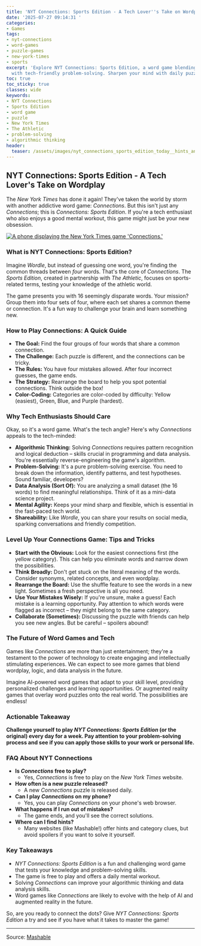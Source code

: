 ```yaml
---
title: 'NYT Connections: Sports Edition - A Tech Lover''s Take on Wordplay'
date: '2025-07-27 09:14:31 '
categories:
- Games
tags:
- nyt-connections
- word-games
- puzzle-games
- new-york-times
- sports
excerpt: 'Explore NYT Connections: Sports Edition, a word game blending sports knowledge
  with tech-friendly problem-solving. Sharpen your mind with daily puzzles!'
toc: true
toc_sticky: true
classes: wide
keywords:
- NYT Connections
- Sports Edition
- word game
- puzzle
- New York Times
- The Athletic
- problem-solving
- algorithmic thinking
header:
  teaser: /assets/images/nyt_connections_sports_edition_today__hints_and_an_20250727091430.jpg
---
```


## NYT Connections: Sports Edition - A Tech Lover's Take on Wordplay

The *New York Times* has done it again! They've taken the world by storm with another addictive word game: *Connections*. But this isn't just any *Connections*; this is *Connections: Sports Edition*. If you're a tech enthusiast who also enjoys a good mental workout, this game might just be your new obsession.

[![A phone displaying the New York Times game 'Connections.'](https://helios-i.mashable.com/imagery/articles/05wnn3ck3T9iialyd1kKMvk/hero-image.jpg)](https://www.nytimes.com/games/connections)

### What is NYT Connections: Sports Edition?

Imagine *Wordle*, but instead of guessing one word, you're finding the common threads between *four* words. That's the core of *Connections*. The *Sports Edition*, created in partnership with *The Athletic*, focuses on sports-related terms, testing your knowledge of the athletic world.

The game presents you with 16 seemingly disparate words. Your mission? Group them into four sets of four, where each set shares a common theme or connection. It's a fun way to challenge your brain and learn something new.

### How to Play Connections: A Quick Guide

*   **The Goal:** Find the four groups of four words that share a common connection.
*   **The Challenge:** Each puzzle is different, and the connections can be tricky.
*   **The Rules:** You have four mistakes allowed. After four incorrect guesses, the game ends.
*   **The Strategy:** Rearrange the board to help you spot potential connections. Think outside the box!
*   **Color-Coding:** Categories are color-coded by difficulty: Yellow (easiest), Green, Blue, and Purple (hardest).

### Why Tech Enthusiasts Should Care

Okay, so it's a word game. What's the tech angle? Here's why *Connections* appeals to the tech-minded:

*   **Algorithmic Thinking:** Solving *Connections* requires pattern recognition and logical deduction – skills crucial in programming and data analysis. You're essentially reverse-engineering the game's algorithm.
*   **Problem-Solving:** It's a pure problem-solving exercise. You need to break down the information, identify patterns, and test hypotheses. Sound familiar, developers?
*   **Data Analysis (Sort Of):** You are analyzing a small dataset (the 16 words) to find meaningful relationships. Think of it as a mini-data science project.
*   **Mental Agility:** Keeps your mind sharp and flexible, which is essential in the fast-paced tech world.
*   **Shareability:** Like *Wordle*, you can share your results on social media, sparking conversations and friendly competition.

### Level Up Your Connections Game: Tips and Tricks

*   **Start with the Obvious:** Look for the easiest connections first (the yellow category). This can help you eliminate words and narrow down the possibilities.
*   **Think Broadly:** Don't get stuck on the literal meaning of the words. Consider synonyms, related concepts, and even wordplay.
*   **Rearrange the Board:** Use the shuffle feature to see the words in a new light. Sometimes a fresh perspective is all you need.
*   **Use Your Mistakes Wisely:** If you're unsure, make a guess! Each mistake is a learning opportunity. Pay attention to which words were flagged as incorrect – they might belong to the same category.
*   **Collaborate (Sometimes):** Discussing the puzzle with friends can help you see new angles. But be careful – spoilers abound!

### The Future of Word Games and Tech

Games like *Connections* are more than just entertainment; they're a testament to the power of technology to create engaging and intellectually stimulating experiences. We can expect to see more games that blend wordplay, logic, and data analysis in the future.

Imagine AI-powered word games that adapt to your skill level, providing personalized challenges and learning opportunities. Or augmented reality games that overlay word puzzles onto the real world. The possibilities are endless!

### Actionable Takeaway

**Challenge yourself to play *NYT Connections: Sports Edition* (or the original) every day for a week. Pay attention to your problem-solving process and see if you can apply those skills to your work or personal life.**

### FAQ About NYT Connections

*   **Is *Connections* free to play?**
    *   Yes, *Connections* is free to play on the *New York Times* website.
*   **How often is a new puzzle released?**
    *   A new *Connections* puzzle is released daily.
*   **Can I play *Connections* on my phone?**
    *   Yes, you can play *Connections* on your phone's web browser.
*   **What happens if I run out of mistakes?**
    *   The game ends, and you'll see the correct solutions.
*   **Where can I find hints?**
    *   Many websites (like Mashable!) offer hints and category clues, but avoid spoilers if you want to solve it yourself.

### Key Takeaways

*   *NYT Connections: Sports Edition* is a fun and challenging word game that tests your knowledge and problem-solving skills.
*   The game is free to play and offers a daily mental workout.
*   Solving *Connections* can improve your algorithmic thinking and data analysis skills.
*   Word games like *Connections* are likely to evolve with the help of AI and augmented reality in the future.

So, are you ready to connect the dots? Give *NYT Connections: Sports Edition* a try and see if you have what it takes to master the game!

---

Source: [Mashable](https://mashable.com/article/nyt-connections-sports-edition-hint-answer-today-july-27-2025)